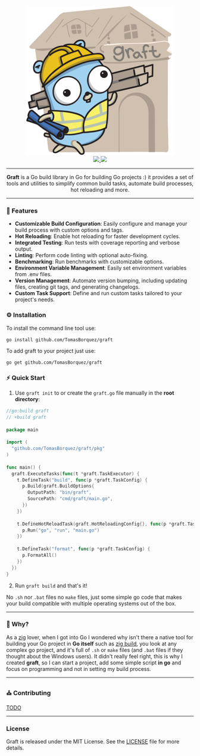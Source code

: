 <div align="center">
	<img alt="Graft logo" src="/images/logo.svg" height="400" /><br />
    <a href="https://pkg.go.dev/github.com/TomasBorquez/graft">
      <img src="https://img.shields.io/badge/%F0%9F%93%9A%20godoc-pkg-00ACD7.svg?color=00ACD7&style=flat-square">
    </a>
    <a href="https://goreportcard.com/report/github.com/TomasBorquez/graft">
      <img src="https://goreportcard.com/badge/github.com/TomasBorquez/graft">
    </a>
</div>

<hr>

<div align="center">
  <b>Graft</b> is a Go build library in Go for building Go projects :) it
  provides a set of tools and utilities to simplify common build tasks, 
  automate build processes, hot reloading and more.
</div>

<hr>

### 🦟 Features

- **Customizable Build Configuration**: Easily configure and manage your build process with custom options and tags.
- **Hot Reloading**: Enable hot reloading for faster development cycles.
- **Integrated Testing**: Run tests with coverage reporting and verbose output.
- **Linting**: Perform code linting with optional auto-fixing.
- **Benchmarking**: Run benchmarks with customizable options.
- **Environment Variable Management**: Easily set environment variables from .env files.
- **Version Management**: Automate version bumping, including updating files, creating git tags, and generating
  changelogs.
- **Custom Task Support**: Define and run custom tasks tailored to your project's needs.

### ⚙ Installation

To install the command line tool use:

```shell
go install github.com/TomasBorquez/graft
```

To add graft to your project just use:

```shell
go get github.com/TomasBorquez/graft
```

### ⚡ Quick Start

1. Use `graft init` to or create the `graft.go` file manually in the **root directory**:

```go
//go:build graft
// +build graft

package main

import (
  "github.com/TomasBorquez/graft/pkg"
)

func main() {
  graft.ExecuteTasks(func(t *graft.TaskExecutor) {
    t.DefineTask("build", func(p *graft.TaskConfig) {
      p.Build(graft.BuildOptions{
        OutputPath: "bin/graft",
        SourcePath: "cmd/graft/main.go",
      })
    })

    t.DefineHotReloadTask(graft.HotReloadingConfig{}, func(p *graft.TaskConfig) {
      p.Run("go", "run", "main.go")
    })

    t.DefineTask("format", func(p *graft.TaskConfig) {
      p.FormatAll()
    })
  })
}
```

2. Run `graft build` and that's it!

No `.sh` nor `.bat` files no `make` files, just some simple go code that makes your build compatible with multiple
operating systems out of the box.

<hr>

### 🤔 Why?

As a [zig](https://ziglang.org/) lover, when I got into Go I wondered why isn't there a native tool for building your Go
project in **Go itself** such as [zig build](https://ziglang.org/learn/build-system/), you look at any complex go project,
and it's full of `.sh` or `make` files (and `.bat` files if they thought about the Windows users). It didn't really feel right, 
this is why I created **graft**, so I can start a project, add some simple script **in go** and focus on programming and not in setting my build process.

<hr>

### ⛪ Contributing

[TODO](TODO.md)

<hr>

### License

Graft is released under the MIT License. See the [LICENSE](LICENSE) file for more details.
